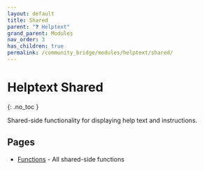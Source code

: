 ```yaml
---
layout: default
title: Shared
parent: "❓ Helptext"
grand_parent: Modules
nav_order: 3
has_children: true
permalink: /community_bridge/modules/helptext/shared/
---
```


# Helptext Shared
{: .no_toc }

Shared-side functionality for displaying help text and instructions.

## Pages

- [Functions](shared/functions.md) - All shared-side functions